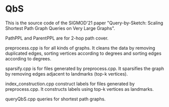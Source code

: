 # QbS
This is the source code of the SIGMOD'21 paper "Query-by-Sketch: Scaling Shortest Path Graph Queries on Very Large Graphs".


PathPPL and ParentPPL are for 2-hop path cover.

preprocess.cpp is for all kinds of graphs. It cleans the data by removing duplicated edges, sorting vertices according to degrees and sorting edges according to degrees.

sparsify.cpp is for files generated by preprocess.cpp. It sparsifies the graph by removing edges adjacent to landmarks (top-k vertices).

index_construction.cpp construct labels for files generated by preprocess.cpp. It constructs labels using top-k vertices as landmarks.

queryQbS.cpp queries for shortest path graphs.
